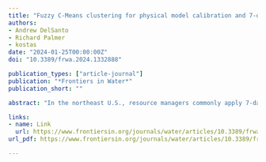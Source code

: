 ```yaml
---
title: "Fuzzy C-Means clustering for physical model calibration and 7-day, 10-year low flow estimation in ungaged basins: comparisons to traditional, statistical estimates"
authors:
- Andrew DelSanto
- Richard Palmer
- kostas
date: "2024-01-25T00:00:00Z"
doi: "10.3389/frwa.2024.1332888"

publication_types: ["article-journal"]
publication: "*Frontiers in Water*"
publication_short: ""

abstract: "In the northeast U.S., resource managers commonly apply 7-day, 10-year (7Q10) low flow estimates for protecting aquatic species in streams. In this paper, the efficacy of process-based hydrologic models is evaluated for estimating 7Q10s compared to the United States Geological Survey's (USGS) widely applied web-application StreamStats, which uses traditional statistical regression equations for estimating extreme flows. To generate the process-based estimates, the USGS's National Hydrologic Modeling (NHM-PRMS) framework (which relies on traditional rainfall-runoff modeling) is applied with 36 years of forcings from the Daymet climate dataset to a representative sample of ninety-four unimpaired gages in the Northeast and Mid-Atlantic U.S. The rainfall-runoff models are calibrated to the measured streamflow at each gage using the recommended NHM-PRMS calibration procedure and evaluated using Kling-Gupta Efficiency (KGE) for daily streamflow estimation. To evaluate the 7Q10 estimates made by the rainfall-runoff models compared to StreamStats, a multitude of error metrics are applied, including median relative bias (cfs/cfs), Root Mean Square Error (RMSE) (cfs), Relative RMSE (RRMSE) (cfs/cfs), and Unit-Area RMSE (UA-RMSE) (cfs/mi2). The calibrated rainfall-runoff models display both improved daily streamflow estimation (median KGE improving from 0.30 to 0.52) and 7Q10 estimation (smaller median relative bias, RMSE, RRMSE, and UA-RMSE, especially for basins larger than 100 mi2). The success of calibration is extended to ungaged locations using the machine learning algorithm Fuzzy C-Means (FCM) clustering, finding that traditional K-Means clustering (FCM clustering with no fuzzification factor) is the preferred method for model regionalization based on (1) Silhouette Analysis, (2) daily streamflow KGE, and (3) 7Q10 error metrics. The optimal rainfall-runoff models created with clustering show improvement for daily streamflow estimation (a median KGE of 0.48, only slightly below that of the calibrated models at 0.52); however, these models display similar error metrics for 7Q10 estimation compared to the uncalibrated models, neither of which provide improved error compared to the statistical estimates. Results suggest that the rainfall-runoff models calibrated to measured streamflow data provide the best 7Q10 estimation in terms of all error metrics except median relative bias, but for all models applicable to ungaged locations, the statistical estimates from StreamStats display the lowest error metrics in every category."

links:
- name: Link
  url: https://www.frontiersin.org/journals/water/articles/10.3389/frwa.2024.1332888
url_pdf: https://www.frontiersin.org/journals/water/articles/10.3389/frwa.2024.1332888/pdf?isPublishedV2=false

---
```


